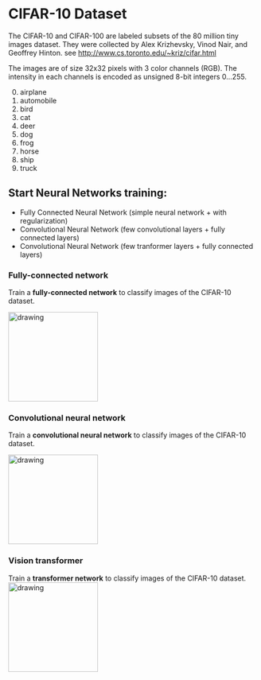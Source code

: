 # CIFAR-10 Dataset
The CIFAR-10 and CIFAR-100 are labeled subsets of the 80 million tiny images dataset.
They were collected by Alex Krizhevsky, Vinod Nair, and Geoffrey Hinton.
see http://www.cs.toronto.edu/~kriz/cifar.html

The images are of size 32x32 pixels with 3 color channels (RGB).
The intensity in each channels is encoded as unsigned 8-bit integers 0...255.
<ol start="0">
  <li>airplane</li>
  <li>automobile</li>
  <li>bird</li>
	<li>cat</li>
  <li>deer</li>
  <li>dog</li>
	<li>frog</li>
  <li>horse</li>
  <li>ship</li>
	<li>truck</li>
</ol>

## Start Neural Networks training:
- Fully Connected Neural Network (simple neural network + with regularization)
- Convolutional Neural Network (few convolutional layers + fully connected layers)
- Convolutional Neural Network (few tranformer layers + fully connected layers)

### Fully-connected network
Train a **fully-connected network** to classify images of the CIFAR-10 dataset.  

<a target="_blank" rel="noopener noreferrer" href="https://colab.research.google.com/github/jglombitza/cifar_tutorial//blob/master/fully_connected.ipynb"><img src="https://colab.research.google.com/assets/colab-badge.svg" alt="drawing" width="180"/> </a>

### Convolutional neural network
Train a **convolutional neural network** to classify images of the CIFAR-10 dataset.   

<a target="_blank" rel="noopener noreferrer" href="https://colab.research.google.com/github/jglombitza/cifar_tutorial//blob/master/convolutional.ipynb"><img src="https://colab.research.google.com/assets/colab-badge.svg" alt="drawing" width="180"/> </a>

### Vision transformer
Train a **transformer network** to classify images of the CIFAR-10 dataset.  
<a target="_blank" rel="noopener noreferrer" href="https://colab.research.google.com/github/jglombitza/cifar_tutorial/blob/main/vision_transformer.ipynb
"><img src="https://colab.research.google.com/assets/colab-badge.svg" alt="drawing" width="180"/> </a>
